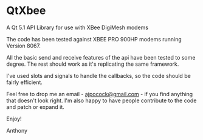 QtXbee
======

A Qt 5.1 API Library for use with XBee DigiMesh modems 

The code has been tested against XBEE PRO 900HP modems running Version 8067.

All the basic send and receive features of the api have been tested to some degree.  The rest should work as it's replicating the same framework.

I've used slots and signals to handle the callbacks, so the code should be fairly efficient.

Feel free to drop me an email - ajpocock@gmail.com - if you find anything that doesn't look right.  I'm also happy to have people contribute to the code and patch or expand it.

Enjoy!

Anthony
